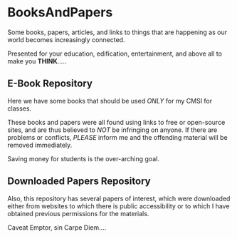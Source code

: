 # BooksAndPapers

Some books, papers, articles, and links to things that are happening as our world becomes increasingly connected.

Presented for your education, edification, entertainment, and above all to make you **THINK**.....

## E-Book Repository
Here we have some books that should be used *ONLY* for my CMSI for classes.

These books and papers were all found using links to free or open-source sites,
and are thus believed to *NOT* be infringing on anyone.  If there are problems
or conflicts, *PLEASE* inform me and the offending material will be removed immediately.

Saving money for students is the over-arching goal.

## Downloaded Papers Repository
Also, this repository has several papers of interest,
which were downloaded either from websites to which there
is public accessibility or to which I have obtained previous
permissions for the materials.

Caveat Emptor, sin Carpe Diem....
